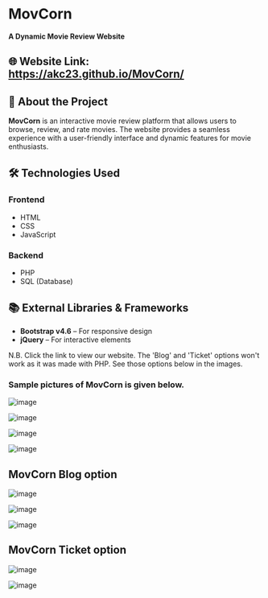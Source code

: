 # MovCorn

**A Dynamic Movie Review Website**  

## 🌐 Website Link: https://akc23.github.io/MovCorn/

## 📌 About the Project  
**MovCorn** is an interactive movie review platform that allows users to browse, review, and rate movies. The website provides a seamless experience with a user-friendly interface and dynamic features for movie enthusiasts.  

## 🛠️ Technologies Used  
### Frontend  
- HTML  
- CSS  
- JavaScript  

### Backend  
- PHP  
- SQL (Database)  

## 📚 External Libraries & Frameworks  
- **Bootstrap v4.6** – For responsive design  
- **jQuery** – For interactive elements  


N.B. Click the link to view our website. The 'Blog' and 'Ticket' options won't work as it was made with PHP. See those options below in the images.

### Sample pictures of MovCorn is given below.

![image](https://user-images.githubusercontent.com/57568723/167117025-e1202d45-89bb-4149-9ce5-5e4a3bf98c3e.png)


![image](https://user-images.githubusercontent.com/57568723/167117245-f419fb08-dd5b-486d-9679-b960aa628fe3.png)

![image](https://user-images.githubusercontent.com/57568723/167117286-45e7eb34-b2a5-49a2-ad2e-cd74d950ac8f.png)

![image](https://user-images.githubusercontent.com/57568723/167117314-4f043a9d-7068-46e9-9369-6e2c8f15ab69.png)

## MovCorn Blog option

![image](https://user-images.githubusercontent.com/57568723/167117518-c143dfb6-e054-4e0c-ac11-a7ac403b2748.png)

![image](https://user-images.githubusercontent.com/57568723/167118313-fde96561-a006-4450-b324-fc037dced4e2.png)

![image](https://user-images.githubusercontent.com/57568723/167117407-0a62c286-0c59-4a4f-89ed-24245f00c713.png)


## MovCorn Ticket option

![image](https://user-images.githubusercontent.com/57568723/167117625-60f253d3-496a-4fc2-89bc-0da2d4e7b476.png)

![image](https://user-images.githubusercontent.com/57568723/167117864-204606a9-8793-4140-a7e6-3596e6c7c589.png)

